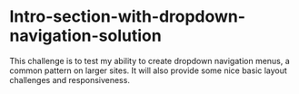 # Intro-section-with-dropdown-navigation-solution
This challenge is to test my ability to create dropdown navigation menus, a common pattern on larger sites. It will also provide some nice basic layout challenges and responsiveness.
